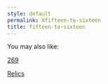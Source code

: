 ```yaml
---
style: default
permalink: Xfifteen-to-sixteen
title: fifteen-to-sixteen
---
```

You may also like:

[269](http://scp-wiki.net/269)

[Relics](http://scp-wiki.net/relics)
